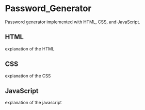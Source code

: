 # Password_Generator
Password generator implemented with HTML, CSS, and JavaScript.

## HTML
explanation of the HTML

## CSS
explanation of the CSS

## JavaScript
explanation of the javascript